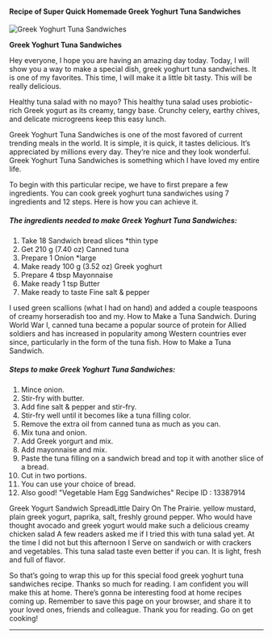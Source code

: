             

#### Recipe of Super Quick Homemade Greek Yoghurt Tuna Sandwiches

![Greek Yoghurt Tuna Sandwiches](https://img-global.cpcdn.com/recipes/df941bfe19346694/751x532cq70/greek-yoghurt-tuna-sandwiches-recipe-main-photo.jpg)

**Greek Yoghurt Tuna Sandwiches**

Hey everyone, I hope you are having an amazing day today. Today, I will show you a way to make a special dish, greek yoghurt tuna sandwiches. It is one of my favorites. This time, I will make it a little bit tasty. This will be really delicious.

Healthy tuna salad with no mayo? This healthy tuna salad uses probiotic-rich Greek yogurt as its creamy, tangy base. Crunchy celery, earthy chives, and delicate microgreens keep this easy lunch.

Greek Yoghurt Tuna Sandwiches is one of the most favored of current trending meals in the world. It is simple, it is quick, it tastes delicious. It’s appreciated by millions every day. They’re nice and they look wonderful. Greek Yoghurt Tuna Sandwiches is something which I have loved my entire life.

To begin with this particular recipe, we have to first prepare a few ingredients. You can cook greek yoghurt tuna sandwiches using 7 ingredients and 12 steps. Here is how you can achieve it.

##### The ingredients needed to make Greek Yoghurt Tuna Sandwiches:

1.  Take 18 Sandwich bread slices \*thin type
2.  Get 210 g (7.40 oz) Canned tuna
3.  Prepare 1 Onion \*large
4.  Make ready 100 g (3.52 oz) Greek yoghurt
5.  Prepare 4 tbsp Mayonnaise
6.  Make ready 1 tsp Butter
7.  Make ready to taste Fine salt & pepper

I used green scallions (what I had on hand) and added a couple teaspoons of creamy horseradish too and my. How to Make a Tuna Sandwich. During World War I, canned tuna became a popular source of protein for Allied soldiers and has increased in popularity among Western countries ever since, particularly in the form of the tuna fish. How to Make a Tuna Sandwich.

##### Steps to make Greek Yoghurt Tuna Sandwiches:

1.  Mince onion.
2.  Stir-fry with butter.
3.  Add fine salt & pepper and stir-fry.
4.  Stir-fry well until it becomes like a tuna filling color.
5.  Remove the extra oil from canned tuna as much as you can.
6.  Mix tuna and onion.
7.  Add Greek yorgurt and mix.
8.  Add mayonnaise and mix.
9.  Paste the tuna filling on a sandwich bread and top it with another slice of a bread.
10.  Cut in two portions.
11.  You can use your choice of bread.
12.  Also good! "Vegetable Ham Egg Sandwiches" Recipe ID : 13387914

Greek Yogurt Sandwich SpreadLittle Dairy On The Prairie. yellow mustard, plain greek yogurt, paprika, salt, freshly ground pepper. Who would have thought avocado and greek yogurt would make such a delicious creamy chicken salad A few readers asked me if I tried this with tuna salad yet. At the time I did not but this afternoon I Serve on sandwich or with crackers and vegetables. This tuna salad taste even better if you can. It is light, fresh and full of flavor.

So that’s going to wrap this up for this special food greek yoghurt tuna sandwiches recipe. Thanks so much for reading. I am confident you will make this at home. There’s gonna be interesting food at home recipes coming up. Remember to save this page on your browser, and share it to your loved ones, friends and colleague. Thank you for reading. Go on get cooking!

* * *